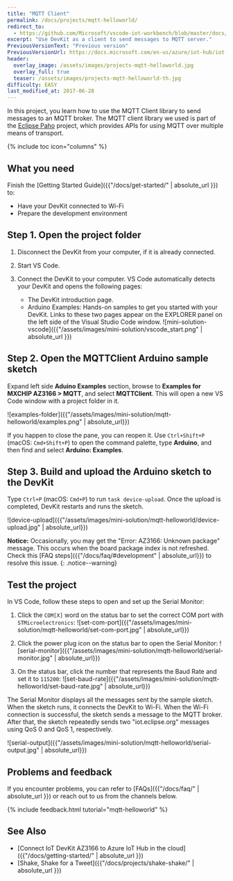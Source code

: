 ```yaml
---
title: "MQTT Client"
permalink: /docs/projects/mqtt-helloworld/
redirect_to:
  - https://github.com/Microsoft/vscode-iot-workbench/blob/master/docs/iot-devkit/devkit-mqtt-client.md
excerpt: "Use DevKit as a client to send messages to MQTT server."
PreviousVersionText: "Previous version"
PreviousVersionUrl: https://docs.microsoft.com/en-us/azure/iot-hub/iot-hub-arduino-iot-devkit-az3166-mqtt-helloworld
header:
  overlay_image: /assets/images/projects-mqtt-helloworld.jpg
  overlay_full: true
  teaser: /assets/images/projects-mqtt-helloworld-th.jpg
difficulty: EASY
last_modified_at: 2017-06-28
---
```


In this project, you learn how to use the MQTT Client library to send messages to an MQTT broker.
The MQTT client library we used is part of the [Eclipse Paho](http://www.eclipse.org/paho/) project, which provides APIs for using MQTT over multiple means of transport.

{% include toc icon="columns" %}

## What you need

Finish the [Getting Started Guide]({{"/docs/get-started/" | absolute_url }}) to:

* Have your DevKit connected to Wi-Fi
* Prepare the development environment

## Step 1. Open the project folder

1. Disconnect the DevKit from your computer, if it is already connected.

2. Start VS Code.

3. Connect the DevKit to your computer.
    VS Code automatically detects your DevKit and opens the following pages:
    * The DevKit introduction page.
    * Arduino Examples: Hands-on samples to get you started with your DevKit.
      Links to these two pages appear on the EXPLORER panel on the left side of the Visual Studio Code window.
      ![mini-solution-vscode]({{"/assets/images/mini-solution/vscode_start.png" | absolute_url }})

## Step 2. Open the MQTTClient Arduino sample sketch

Expand left side **Aduino Examples** section, browse to **Examples for MXCHIP AZ3166 > MQTT**, and select **MQTTClient**. This will open a new VS Code window with a project folder in it.

![examples-folder]({{"/assets/images/mini-solution/mqtt-helloworld/examples.png" | absolute_url}})

If you happen to close the pane, you can reopen it. Use `Ctrl+Shift+P` (macOS: `Cmd+Shift+P`) to open the command palette, type **Arduino**, and then find and select **Arduino: Examples**.

## Step 3. Build and upload the Arduino sketch to the DevKit

Type `Ctrl+P` (macOS: `Cmd+P`) to run `task device-upload`. Once the upload is completed, DevKit restarts and runs the sketch.

![device-upload]({{"/assets/images/mini-solution/mqtt-helloworld/device-upload.jpg" | absolute_url}})

**Notice:** Occasionally, you may get the "Error: AZ3166: Unknown package" message. This occurs when the board package index is not refreshed. Check this [FAQ steps]({{"/docs/faq/#development" | absolute_url}}) to resolve this issue.
{: .notice--warning}

## Test the project

In VS Code, follow these steps to open and set up the Serial Monitor:

1. Click the `COM[X]` word on the status bar to set the correct COM port with `STMicroelectronics`:
  ![set-com-port]({{"/assets/images/mini-solution/mqtt-helloworld/set-com-port.jpg" | absolute_url}})

2. Click the power plug icon on the status bar to open the Serial Monitor:
  ![serial-monitor]({{"/assets/images/mini-solution/mqtt-helloworld/serial-monitor.jpg" | absolute_url}})
  
3. On the status bar, click the number that represents the Baud Rate and set it to `115200`:
  ![set-baud-rate]({{"/assets/images/mini-solution/mqtt-helloworld/set-baud-rate.jpg" | absolute_url}})

The Serial Monitor displays all the messages sent by the sample sketch. When the sketch runs, it connects the DevKit to Wi-Fi. When the Wi-Fi connection is successful, the sketch sends a message to the MQTT broker. After that, the sketch repeatedly sends two "iot.eclipse.org" messages using QoS 0 and QoS 1, respectively.

![serial-output]({{"/assets/images/mini-solution/mqtt-helloworld/serial-output.jpg" | absolute_url}})

## Problems and feedback

If you encounter problems, you can refer to [FAQs]({{"/docs/faq/" | absolute_url }}) or reach out to us from the channels below.

{% include feedback.html tutorial="mqtt-helloworld" %}

## See Also

* [Connect IoT DevKit AZ3166 to Azure IoT Hub in the cloud]({{"/docs/getting-started/" | absolute_url }})
* [Shake, Shake for a Tweet]({{"/docs/projects/shake-shake/" | absolute_url }})
